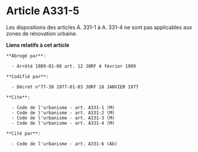 # Article A331-5

Les dispositions des articles A. 331-1 à A. 331-4 ne sont pas applicables aux zones de rénovation urbaine.

**Liens relatifs à cet article**

	**Abrogé par**:

	  - Arrêté 1989-01-06 art. 12 JORF 4 février 1989

	**Codifié par**:

	  - Décret n°77-38 1977-01-03 JORF 18 JANVIER 1977

	**Cite**:

	  - Code de l'urbanisme - art. A331-1 (M)
	  - Code de l'urbanisme - art. A331-2 (M)
	  - Code de l'urbanisme - art. A331-3 (M)
	  - Code de l'urbanisme - art. A331-4 (M)

	**Cité par**:

	  - Code de l'urbanisme - art. A331-6 (Ab)

